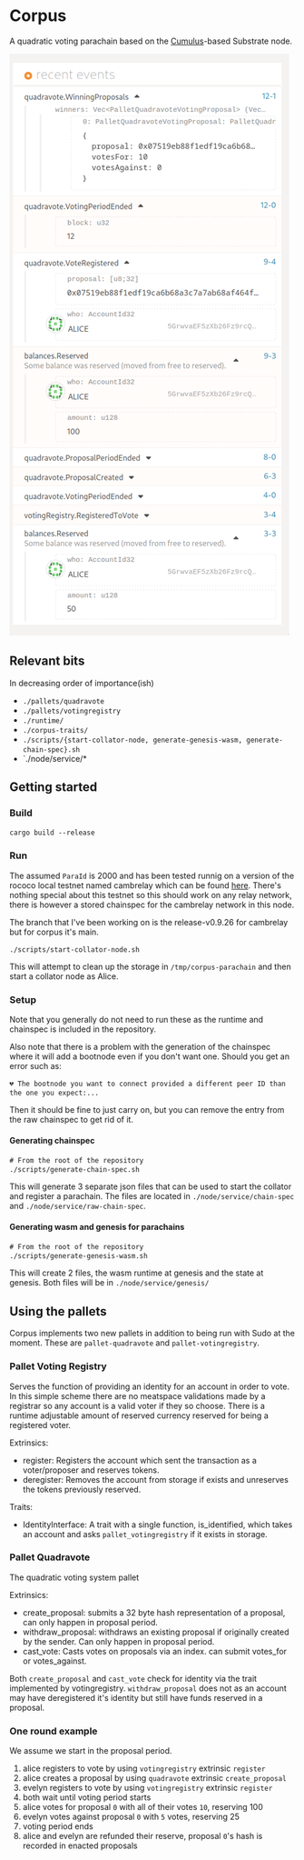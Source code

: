 # Corpus

A quadratic voting parachain based on the
[Cumulus](https://github.com/paritytech/cumulus/)-based Substrate node.

![Event log of a successful vote](./events.png)


## Relevant bits
In decreasing order of importance(ish)

- `./pallets/quadravote`
- `./pallets/votingregistry`
- `./runtime/`
- `./corpus-traits/`
- `./scripts/{start-collator-node, generate-genesis-wasm, generate-chain-spec}.sh`
- `./node/service/*
## Getting started

### Build
```shell
cargo build --release
```
### Run
The assumed `ParaId` is 2000 and has been tested runnig on a version of the
rococo local testnet named cambrelay which can be found 
[here](https://github.com/antonva/cambrelay/tree/release-v0.9.26). 
There's nothing special about this testnet so this should work on any relay network, there is however a stored chainspec for the cambrelay network in this node.

The branch that I've been working on is the release-v0.9.26 for cambrelay
but for corpus it's main.
```
./scripts/start-collator-node.sh
```
This will attempt to clean up the storage in `/tmp/corpus-parachain` and then start a collator node as Alice.

### Setup
Note that you generally do not need to run these as the
runtime and chainspec is included in the repository.

Also note that there is a problem with the generation of the chainspec
where it will add a bootnode even if you don't want one. Should you get an
error such as:

```shell
💔 The bootnode you want to connect provided a different peer ID than the one you expect:...
```

Then it should be fine to just carry on, but you can remove the entry from
the raw chainspec to get rid of it.

#### Generating chainspec
```shell
# From the root of the repository
./scripts/generate-chain-spec.sh
```

This will generate 3 separate json files that can be used to start the collator
and register a parachain. The files are located in `./node/service/chain-spec`
and `./node/service/raw-chain-spec`.

#### Generating wasm and genesis for parachains
```shell
# From the root of the repository
./scripts/generate-genesis-wasm.sh
```

This will create 2 files, the wasm runtime at genesis and the state at genesis.
Both files will be in `./node/service/genesis/`

## Using the pallets
Corpus implements two new pallets in addition to being run with Sudo at the moment.
These are `pallet-quadravote` and `pallet-votingregistry`.

### Pallet Voting Registry
Serves the function of providing an identity for an account
in order to vote. In this simple scheme there are no meatspace validations made
by a registrar so any account is a valid voter if they so choose. There is a runtime
adjustable amount of reserved currency reserved for being a registered voter.

Extrinsics:

- register: Registers the account which sent the transaction as a voter/proposer and reserves tokens.
- deregister: Removes the account from storage if exists and unreserves the tokens previously reserved.

Traits:

- IdentityInterface: A trait with a single function, is_identified, which takes an account and asks
`pallet_votingregistry` if it exists in storage.

### Pallet Quadravote

The quadratic voting system pallet

Extrinsics:

- create_proposal: submits a 32 byte hash representation of a proposal, can only happen in proposal period.
- withdraw_proposal: withdraws an existing proposal if originally created by the sender. Can only happen in proposal period.
- cast_vote: Casts votes on proposals via an index. can submit votes_for or votes_against.

Both `create_proposal` and `cast_vote` check for identity via the trait implemented by votingregistry.
`withdraw_proposal` does not as an account may have deregistered it's identity but still have funds
reserved in a proposal.

### One round example
We assume we start in the proposal period.

1. alice registers to vote by using `votingregistry` extrinsic `register`
2. alice creates a proposal by using `quadravote` extrinsic `create_proposal`
3. evelyn registers to vote by using `votingregistry` extrinsic `register`
4. both wait until voting period starts
5. alice votes for proposal `0` with all of their votes `10`, reserving 100
6. evelyn votes against proposal `0` with `5` votes, reserving 25
7. voting period ends
8. alice and evelyn are refunded their reserve, proposal `0`'s hash is recorded in enacted proposals
